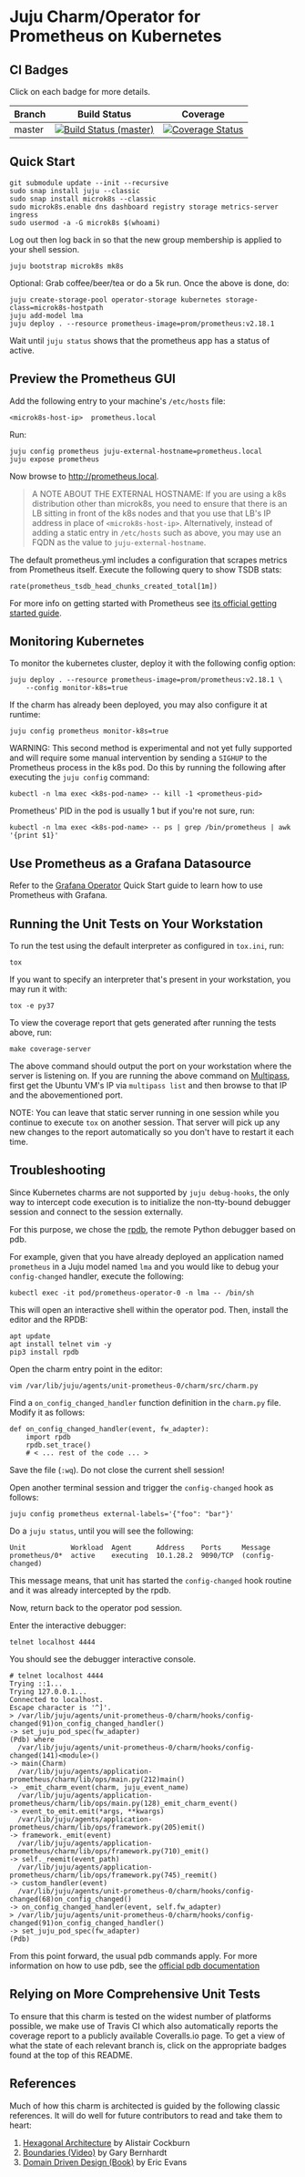 Juju Charm/Operator for Prometheus on Kubernetes
================================================

CI Badges
---------

Click on each badge for more details.

| Branch | Build Status | Coverage |
|--------|--------------|----------|
| master | [![Build Status (master)](https://travis-ci.org/relaxdiego/charm-k8s-prometheus.svg?branch=master)](https://travis-ci.org/relaxdiego/charm-k8s-prometheus) | [![Coverage Status](https://coveralls.io/repos/github/relaxdiego/charm-k8s-prometheus/badge.svg?branch=master)](https://coveralls.io/github/relaxdiego/charm-k8s-prometheus?branch=master) |


Quick Start
-----------


```
git submodule update --init --recursive
sudo snap install juju --classic
sudo snap install microk8s --classic
sudo microk8s.enable dns dashboard registry storage metrics-server ingress
sudo usermod -a -G microk8s $(whoami)
```

Log out then log back in so that the new group membership is applied to
your shell session.

```
juju bootstrap microk8s mk8s
```

Optional: Grab coffee/beer/tea or do a 5k run. Once the above is done, do:

```
juju create-storage-pool operator-storage kubernetes storage-class=microk8s-hostpath
juju add-model lma
juju deploy . --resource prometheus-image=prom/prometheus:v2.18.1
```

Wait until `juju status` shows that the prometheus app has a status of active.


Preview the Prometheus GUI
--------------------------

Add the following entry to your machine's `/etc/hosts` file:

    <microk8s-host-ip>	prometheus.local

Run:

    juju config prometheus juju-external-hostname=prometheus.local
    juju expose prometheus

Now browse to http://prometheus.local.

> A NOTE ABOUT THE EXTERNAL HOSTNAME: If you are using a k8s distribution
> other than microk8s, you need to ensure that there is an LB sitting in
> front of the k8s nodes and that you use that LB's IP address in place of
> `<microk8s-host-ip>`. Alternatively, instead of adding a static entry in
> `/etc/hosts` such as above, you may use an FQDN as the value to
> `juju-external-hostname`.

The default prometheus.yml includes a configuration that scrapes metrics
from Prometheus itself. Execute the following query to show TSDB stats:

    rate(prometheus_tsdb_head_chunks_created_total[1m])

For more info on getting started with Prometheus see [its official getting
started guide](https://prometheus.io/docs/prometheus/latest/getting_started/).


Monitoring Kubernetes
---------------------

To monitor the kubernetes cluster, deploy it with the following config option:

    juju deploy . --resource prometheus-image=prom/prometheus:v2.18.1 \
        --config monitor-k8s=true

If the charm has already been deployed, you may also configure it at runtime:

    juju config prometheus monitor-k8s=true

WARNING: This second method is experimental and not yet fully supported and will
require some manual intervention by sending a `SIGHUP` to the Prometheus process
in the k8s pod. Do this by running the following after executing the `juju config`
command:

    kubectl -n lma exec <k8s-pod-name> -- kill -1 <prometheus-pid>

Prometheus' PID in the pod is usually 1 but if you're not sure, run:

    kubectl -n lma exec <k8s-pod-name> -- ps | grep /bin/prometheus | awk '{print $1}'


Use Prometheus as a Grafana Datasource
--------------------------------------

Refer to the [Grafana Operator](https://github.com/relaxdiego/charm-k8s-grafana)
Quick Start guide to learn how to use Prometheus with Grafana.


Running the Unit Tests on Your Workstation
------------------------------------------

To run the test using the default interpreter as configured in `tox.ini`, run:

    tox

If you want to specify an interpreter that's present in your workstation, you
may run it with:

    tox -e py37

To view the coverage report that gets generated after running the tests above,
run:

    make coverage-server

The above command should output the port on your workstation where the server is
listening on. If you are running the above command on [Multipass](https://multipass.io),
first get the Ubuntu VM's IP via `multipass list` and then browse to that IP and
the abovementioned port.

NOTE: You can leave that static server running in one session while you continue
to execute `tox` on another session. That server will pick up any new changes to
the report automatically so you don't have to restart it each time.

Troubleshooting
----------

Since Kubernetes charms are not supported by `juju debug-hooks`, the only
way to intercept code execution is to initialize the non-tty-bound
debugger session and connect to the session externally.

For this purpose, we chose the [rpdb](https://pypi.org/project/rpdb/), the
remote Python debugger based on pdb.

For example, given that you have already deployed an application named
`prometheus` in a Juju model named `lma` and you would like to debug your
`config-changed` handler, execute the following:


    kubectl exec -it pod/prometheus-operator-0 -n lma -- /bin/sh


This will open an interactive shell within the operator pod. Then, install
the editor and the RPDB:


    apt update
    apt install telnet vim -y
    pip3 install rpdb


Open the charm entry point in the editor:


    vim /var/lib/juju/agents/unit-prometheus-0/charm/src/charm.py


Find a `on_config_changed_handler` function definition in the `charm.py` file.
Modify it as follows:


    def on_config_changed_handler(event, fw_adapter):
        import rpdb
        rpdb.set_trace()
        # < ... rest of the code ... >


Save the file (`:wq`). Do not close the current shell session!

Open another terminal session and trigger the `config-changed` hook as follows:


    juju config prometheus external-labels='{"foo": "bar"}'


Do a `juju status`, until you will see the following:


    Unit           Workload  Agent      Address    Ports     Message
    prometheus/0*  active    executing  10.1.28.2  9090/TCP  (config-changed)

This message means, that unit has started the `config-changed` hook routine and
it was already intercepted by the rpdb.

Now, return back to the operator pod session.

Enter the interactive debugger:


    telnet localhost 4444


You should see the debugger interactive console.


    # telnet localhost 4444
    Trying ::1...
    Trying 127.0.0.1...
    Connected to localhost.
    Escape character is '^]'.
    > /var/lib/juju/agents/unit-prometheus-0/charm/hooks/config-changed(91)on_config_changed_handler()
    -> set_juju_pod_spec(fw_adapter)
    (Pdb) where
      /var/lib/juju/agents/unit-prometheus-0/charm/hooks/config-changed(141)<module>()
    -> main(Charm)
      /var/lib/juju/agents/application-prometheus/charm/lib/ops/main.py(212)main()
    -> _emit_charm_event(charm, juju_event_name)
      /var/lib/juju/agents/application-prometheus/charm/lib/ops/main.py(128)_emit_charm_event()
    -> event_to_emit.emit(*args, **kwargs)
      /var/lib/juju/agents/application-prometheus/charm/lib/ops/framework.py(205)emit()
    -> framework._emit(event)
      /var/lib/juju/agents/application-prometheus/charm/lib/ops/framework.py(710)_emit()
    -> self._reemit(event_path)
      /var/lib/juju/agents/application-prometheus/charm/lib/ops/framework.py(745)_reemit()
    -> custom_handler(event)
      /var/lib/juju/agents/unit-prometheus-0/charm/hooks/config-changed(68)on_config_changed()
    -> on_config_changed_handler(event, self.fw_adapter)
    > /var/lib/juju/agents/unit-prometheus-0/charm/hooks/config-changed(91)on_config_changed_handler()
    -> set_juju_pod_spec(fw_adapter)
    (Pdb)

From this point forward, the usual pdb commands apply. For more information on 
how to use pdb, see the [official pdb documentation](https://docs.python.org/3/library/pdb.html)


Relying on More Comprehensive Unit Tests
----------------------------------------

To ensure that this charm is tested on the widest number of platforms possible,
we make use of Travis CI which also automatically reports the coverage report
to a publicly available Coveralls.io page. To get a view of what the state of
each relevant branch is, click on the appropriate badges found at the top of
this README.


References
----------

Much of how this charm is architected is guided by the following classic
references. It will do well for future contributors to read and take them to heart:

1. [Hexagonal Architecture](https://en.wikipedia.org/wiki/Hexagonal_architecture_(software)) by Alistair Cockburn
1. [Boundaries (Video)](https://pyvideo.org/pycon-us-2013/boundaries.html) by Gary Bernhardt
1. [Domain Driven Design (Book)](https://dddcommunity.org/book/evans_2003/) by Eric Evans

